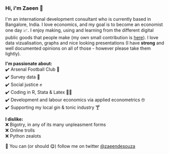 ### Hi, i'm Zaeen 👋

I'm an international development consultant who is currently based in Bangalore, India. I love economics, and my goal is to become an economist one day 📈. I enjoy making, using and learning from the different digital public goods that people make  (my own small contribution is [here](https://zaeendesouza.shinyapps.io/ODK2Doc/)). I love data vizualisation, graphs and nice looking presentations (I have **strong** and well documented opinions on all of those - however please take them lightly).


**I'm passionate about:**  
✔️ Arsenal Football Club 🔴  
✔️ Survey data 📄  
✔️ Social justice ✊  
✔️ Coding in R, Stata & Latex 👨‍💻  
✔️ Development and labour economics via applied econometrics 🤓    
✔️ Supporting my local gin & tonic industry 🍸  

**I dislike:**  
❌ Bigotry, in any of its many unpleasment forms  
❌ Online trolls  
❌ Python zealots  
 
 
📢 You can (or should 😋) follow me on twitter [@zaeendesouza](https://twitter.com/zaeendesouza?lang=en)

